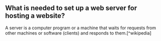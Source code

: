 ## What is needed to set up a web server for hosting a website?

A server is a computer program or a machine that waits for requests from other machines or software (clients) and responds to them.[^wikipedia]


